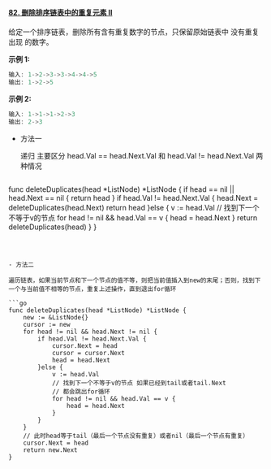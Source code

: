 #### [82. 删除排序链表中的重复元素 II](https://leetcode-cn.com/problems/remove-duplicates-from-sorted-list-ii/)

给定一个排序链表，删除所有含有重复数字的节点，只保留原始链表中 没有重复出现 的数字。

**示例 1:**

```js
输入: 1->2->3->3->4->4->5
输出: 1->2->5
```

**示例 2:**

```js
输入: 1->1->1->2->3
输出: 2->3
```

- 方法一

  递归  主要区分 head.Val == head.Next.Val  和 head.Val != head.Next.Val 两种情况
  
  ```go
func deleteDuplicates(head *ListNode) *ListNode {
      if head == nil || head.Next == nil {
          return head
      }
      if head.Val != head.Next.Val {
      		head.Next = deleteDuplicates(head.Next)
          return head
      }else {
          v := head.Val
          // 找到下一个不等于v的节点
          for head != nil && head.Val == v {
              head = head.Next
          }
          return deleteDuplicates(head)
      }
  }
  ```
  
  

- 方法二

  遍历链表，如果当前节点和下一个节点的值不等，则把当前值插入到new的末尾；否则，找到下一个与当前值不相等的节点，重复上述操作，直到退出for循环

  ```go
  func deleteDuplicates(head *ListNode) *ListNode {
      new := &ListNode{}
      cursor := new
      for head != nil && head.Next != nil {
          if head.Val != head.Next.Val {
              cursor.Next = head
              cursor = cursor.Next
              head = head.Next
          }else {
              v := head.Val
              // 找到下一个不等于v的节点 如果已经到tail或者tail.Next 
              // 都会跳出for循环
              for head != nil && head.Val == v {
                  head = head.Next
              }
          }
      }
      // 此时head等于tail（最后一个节点没有重复）或者nil（最后一个节点有重复）
      cursor.Next = head
      return new.Next
  }
  ```

  

